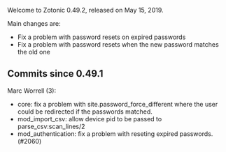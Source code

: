 Welcome to Zotonic 0.49.2, released on May 15, 2019.

Main changes are:

*   Fix a problem with password resets on expired passwords
*   Fix a problem with password resets when the new password matches the old one



Commits since 0.49.1
--------------------

Marc Worrell (3):

*   core: fix a problem with site.password\_force\_different where the user could be redirected if the passwords matched.
*   mod\_import\_csv: allow device pid to be passed to parse\_csv:scan\_lines/2
*   mod\_authentication: fix a problem with reseting expired passwords. (#2060)